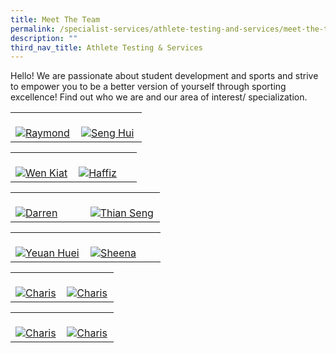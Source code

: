 ```yaml
---
title: Meet The Team
permalink: /specialist-services/athlete-testing-and-services/meet-the-team/
description: ""
third_nav_title: Athlete Testing & Services
---
```

Hello! We are passionate about student development and sports and strive to empower you to be a better version of yourself through sporting excellence! Find out who we are and our area of interest/ specialization.

<div>
    <table>
        <tr>
            <td style="width:49%"><br>
                <a href="mailto:raymond_loh@tp.edu.sg">
                    <image src="/images/staff-team-images/Intro_Raymond-01.png" style="display:block;margin-left:auto;margin-right:auto;" alt="Raymond">                                       </image>
                 </a>
            </td>
            <td style="width:49%"><br>
                <a href="mailto:pang_seng_hui@tp.edu.sg">
                    <image src="/images/staff-team-images/Intro_Seng Hui-01.png" style="display:block;margin-left:auto;margin-right:auto;" alt="Seng Hui">
                    </image>
                </a>
            </td>
         </tr>
    </table>
</div>

<div>
    <table>
        <tr>
            <td style="width:49%"><br>
                <a href="mailto:koh_wen_kiat@tp.edu.sg">
                    <image src="/images/staff-team-images/Intro_Wen Kiat-01.png" style="display:block;margin-left:auto;margin-right:auto;" alt="Wen Kiat">                                       </image>
                </a>
					</td>
            <td style="width:49%"><br>
                <a href="mailto:muhammad_haffiz_amin@tp.edu.sg">
                    <image src="/images/staff-team-images/Intro_Haffiz-01.png" style="display:block;margin-left:auto;margin-right:auto;" alt="Haffiz">                                       </image>
                 </a>
            </td>
         </tr>
    </table>
</div>					

<div>
    <table>
        <tr>
            <td style="width:49%"><br>
                <a href="mailto:darren_tan@tp.edu.sg">
                    <image src="/images/staff-team-images/Intro_Darren-01.png" style="display:block;margin-left:auto;margin-right:auto;" alt="Darren">
                    </image>
                </a>
            </td>
            <td style="width:49%"><br>
                <a href="mailto:tan_thian_seng@tp.edu.sg">
                    <image src="/images/staff-team-images/Intro_Thian Seng-01.png" style="display:block;margin-left:auto;margin-right:auto;" alt="Thian Seng">                                       </image>
                </a>
            </td>
         </tr>
    </table>
</div>

<div>
    <table>
        <tr>
            <td style="width:49%"><br>
                <a href="mailto:tan_yeuan_huei@tp.edu.sg">
                    <image src="/images/staff-team-images/Intro_Yeuan Huei-01.png" style="display:block;margin-left:auto;margin-right:auto;" alt="Yeuan Huei">
                    </image>
                </a>
            </td>
            <td style="width:49%"><br>
                <a href="mailto:hengnuan@tp.edu.sg">
                    <image src="/images/staff-team-images/Intro_Sheena-01.png" style="display:block;margin-left:auto;margin-right:auto;" alt="Sheena">                                       </image>
                </a>
            </td>
         </tr>
    </table>
</div>

<div>
    <table>
        <tr>
            <td style="width:49%"><br>
                <a href="mailto:charis_woo@tp.edu.sg">
                    <image src="/images/staff-team-images/Intro_Charis-01.png" style="display:block;margin-left:auto;margin-right:auto;" alt="Charis">
                    </image>
                </a>
            </td>
					<td style="width:49%"><br>
                <a href="mailto:charis_woo@tp.edu.sg">
                    <image src="/images/staff-team-images/Intro_Charis-01.png" style="display:block;margin-left:auto;margin-right:auto;" alt="Charis">
                    </image>
                </a>
            </td>
         </tr>
    </table>
</div>

<div>
    <table>
        <tr>
            <td style="width:49%"><br>
                <a href="mailto:charis_woo@tp.edu.sg">
                    <image src="/images/staff-team-images/Intro_Charis-01.png" style="display:block;margin-left:auto;margin-right:auto;" alt="Charis">
                    </image>
                </a>
            </td>
					<td style="width:49%"><br>
                <a href="mailto:charis_woo@tp.edu.sg">
                    <image src="/images/staff-team-images/Intro_Charis-01.png" style="display:block;margin-left:auto;margin-right:auto;" alt="Charis">
                    </image>
                </a>
            </td>
         </tr>
    </table>
</div>